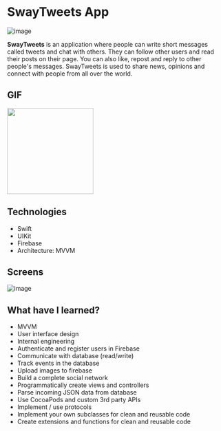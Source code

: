 # SwayTweets App

![image](https://github.com/mukkatay/UIKit-Projects/assets/74911760/45177c3f-5b3a-40fc-97ed-728daad635eb)

**SwayTweets** is an application where people can write short messages called tweets and chat with others. They can follow other users and read their posts on their page. You can also like, repost and reply to other people's messages. SwayTweets is used to share news, opinions and connect with people from all over the world.

## GIF

<img src="https://github.com/mukkatay/UIKit-Projects/assets/74911760/530b40e7-6b60-4fd3-bce6-3d7ed601abf0" width="200">

## Technologies
+ Swift
+ UIKit
+ Firebase
+ Architecture: MVVM

## Screens

![image](https://github.com/mukkatay/UIKit-Projects/assets/74911760/aa59b3b8-489f-4a9e-a81d-90eedb26e568)


## What have I learned?
+ MVVM
+ User interface design
+ Internal engineering
+ Authenticate and register users in Firebase
+ Communicate with database (read/write)
+ Track events in the database
+ Upload images to firebase
+ Build a complete social network
+ Programmatically create views and controllers
+ Parse incoming JSON data from database
+ Use CocoaPods and custom 3rd party APIs
+ Implement / use protocols
+ Implement your own subclasses for clean and reusable code
+ Create extensions and functions for clean and reusable code

